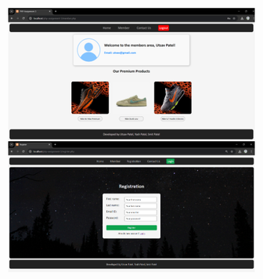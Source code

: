 <img src="images/Screenshot 2024-08-06 181314.png" alt="Image2"/>
<img src="images/Screenshot 2024-08-06 181238.png" alt="Image1"/>
